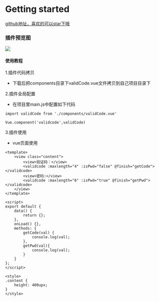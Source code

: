 # Getting started


[github地址，喜欢的可以star下哦](https://github.com/xiaowang1314/u-validcode "github地址，喜欢的可以star下哦")

### 插件预览图
![](https://github.com/xiaowang1314/u-validcode/blob/master/static/preview.png)

#### 使用教程

1.插件代码拷贝

- 下载后把components目录下validCode.vue文件拷贝到自己项目目录下

2.插件全局配置

- 在项目里main.js中配置如下代码

```
import validCode from './components/validCode.vue'

Vue.component('validcode',validCode)

```

3.插件使用

- vue页面使用

```
<template>
	<view class="content">
		<view>验证码：</view>
		<validcode :maxlength="4" :isPwd="false" @finish="getCode"></validcode>
		<view>密码:</view>
		<validcode :maxlength="6" :isPwd="true" @finish="getPwd"></validcode>
	</view>
</template>

<script>
export default {
	data() {
		return {};
	},
	onLoad() {},
	methods: {
		getCode(val) {
			console.log(val);
		},
		getPwd(val){
			console.log(val);
		}
	}
};
</script>

<style>
.content {
	height: 400upx;
}
</style>


```